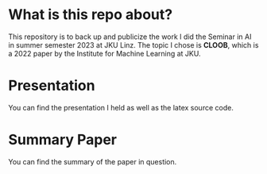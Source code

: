 # What is this repo about?
This repository is to back up and publicize the work I did the Seminar in AI in summer semester 2023 at JKU Linz. The topic I chose is **CLOOB**, which is a 2022 paper by the Institute for Machine Learning at JKU.

# Presentation
You can find the presentation I held as well as the latex source code.

# Summary Paper
You can find the summary of the paper in question.